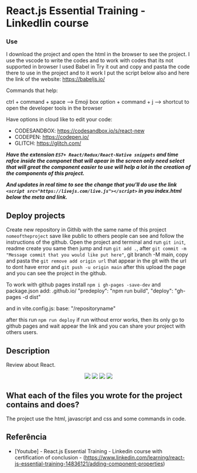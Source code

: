 # React.js Essential Training - Linkedlin course

### Use
I download the project and open the html in the browser to see the project.
I use the vscode to write the codes and to work with codes that its not supported in browser I used Babel in Try it out and copy and pasta the code there to use in the project and to it work I put the script below also and here the link of the website: https://babeljs.io/
<script src="https://unpkg.com/babel-standalone@6/babel.min.js"></script>

Commands that help:

ctrl + command + space --> Emoji box
option + command + j --> shortcut to open the developer tools in the browser

Have options in cloud like to edit your code:
-  CODESANDBOX: https://codesandbox.io/s/react-new
- CODEPEN: https://codepen.io/
- GLITCH: https://glitch.com/

<!-- 
run in the terminal to this project:
### `npm install`
### `npm run dev` -->

***Have the extension `ES7+ React/Redux/React-Native snippets` and time rafce inside the componet that will apear in the screen only need select that will great the component easier to use will help a lot in the creation of the components of this project.***

***And updates in real time to see the change that you'll do use the link `<script src="https://livejs.com/live.js"></script>` in you index.html below the meta and link.***

## Deploy projects
Create new repository in Githib with the same name of this project `nomeoftheproject` save like public to others people can see and follow the instructions of the github.
Open the project and terminal and run `git init`, readme create you same then jump and run `git add .`, after `git commit -m "Message commit that you would like put here"`, git branch -M main, copy and pasta the `git remove add origin url` that appear in the git with the url to dont have error and `git push -u origin main` after this upload the page and you can see the project in the github.

To work with github pages install `npm i gh-pages -save-dev` and package.json add:
<username>.github.io/<repositoryname>
"predeploy": "npm run build",
"deploy": "gh-pages -d dist"

and in vite.config.js:
base: "/repositoryname"

after this run `npm run deploy` if run without error works, then its only go to github pages and wait appear the link and you can share your project with others users.

## Description

Review about React.

<p align="center">
  <img src="https://img.shields.io/github/downloads/ThayRibeiro0/project0.2/total?color=%2300ff00&logo=Github&style=plastic" />
  <img src="https://img.shields.io/github/repo-size/ThayRibeiro0/project0.2?style=plastic" />
  <img src="https://img.shields.io/github/languages/top/ThayRibeiro0/project0.2?style=plastic" />
  <img src="https://img.shields.io/github/last-commit/ThayRibeiro0/project0.2?style=plastic" />
</p>

<!-- <p align="center">
    <img src="https://img.shields.io/badge/-Javascript/total?logo=Javascript" />
    <img src="https://img.shields.io/badge/HTML-E34F26?&logo=html5&logoColor=white&style=flat"  />
    <img src="https://img.shields.io/badge/CSS-3776AB?&logo=css3&logoColor=white&style=flat" />
    <img src="https://img.shields.io/badge/-ReactJs-61DAFB?logo=react&logoColor=white&style=flat">
</p>
     -->
## What each of the files you wrote for the project contains and does?

The project use the html, javascript and css and some commands in code.

## Referência
- [Youtube] - React.js Essential Training - Linkedin course with certification of conclusion - (https://www.linkedin.com/learning/react-js-essential-training-14836121/adding-component-properties)
